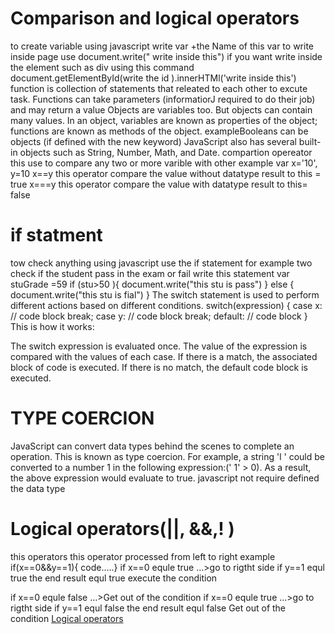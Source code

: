 # Comparison and logical operators

to create variable using javascript write var +the Name of this var to write inside page use document.write(" write inside this") if you want write inside the element such as div using this command
document.getElementById(write the id ).innerHTMl('write inside this')
function is collection of statements  that releated to each other to excute  task.
Functions can take parameters (informatiorJ required
to do their job) and may return a value
Objects are variables too. But objects can contain many values.
In an object, variables are known as properties of the
object; functions are known as methods of the object. 
 exampleBooleans can be objects (if defined with the new keyword)
JavaScript also has several built-in objects such as
String, Number, Math, and Date. 
compartion  opereator
this use to compare any two or more varible with other
 example 
 var x='10',
     y=10
x==y this operator compare the value without datatype result to this = true
x===y this  operator compare the value with datatype result to this= false
# if statment
tow check anything using javascript use the if statement for example two check if the student pass in the exam or fail write this statement
var stuGrade =59
if (stu>50 ){
document.write("this stu is pass")
} else {
document.write("this stu is fial")
}
The switch statement is used to perform different actions based on different conditions.
switch(expression) {
  case x:
    // code block
    break;
  case y:
    // code block
    break;
  default:
    // code block
}
This is how it works:

The switch expression is evaluated once.
The value of the expression is compared with the values of each case.
If there is a match, the associated block of code is executed.
If there is no match, the default code block is executed.
# TYPE COERCION
JavaScript can convert data
types behind the scenes to
complete an operation. This is
known as type coercion. For
example, a string 'l ' could be
converted to a number 1 in the
following expression:(' 1' > 0).
As a result, the above expression
would evaluate to true. 
javascript not require defined the data type
# Logical operators(||, &&,! )
this operators 
this operator processed from left to right
example 
if(x==0&&y==1){
code.....}
if x==0 equle true ...>go to rigtht side if y==1 equl  true the end result equl true execute the condition

if x==0 equle false  ...>Get out of the condition
if x==0 equle true ...>go to rigtht side if y==1 equl  false the end result equl false  Get out of the condition
[Logical operators](https://cnx.org/resources/0d6b87c996be8ae6d0efc70c073db6c59a8ce817/scr0360-02.jpg)


